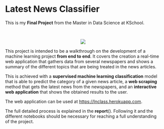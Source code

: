 # Latest News Classifier

This is my **Final Project** from the Master in Data Science at KSchool.

<br/>
<p align="center">
  <img src="https://kschool.com/wp-content/uploads/2014/09/kschool.png">
</p>

This project is intended to be a walkthrough on the development of a machine learning project **from end to end**. It covers the creation a real-time web application that gathers data from several newspapers and shows a summary of the different topics that are being treated in the news articles.

This is achieved with a **supervised machine learning classification** model that is able to predict the category of a given news article, a **web scraping** method that gets the latest news from the newspapers, and an **interactive web application** that shows the obtained results to the user.

The web application can be used at https://lnclass.herokuapp.com.

The full detailed process is explained in the **report**(). Following it and the different notebooks should be necessary for reaching a  full understanding of the project.

